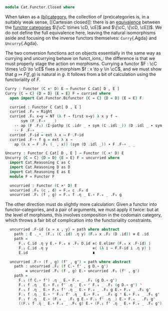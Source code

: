 <!--
```agda
open import Cat.Instances.Product
open import Cat.Functor.Base
open import Cat.Prelude

import Cat.Reasoning

open Precategory
open Functor
open _=>_
```
-->

```agda
module Cat.Functor.Closed where
```

<!--
```agda
private variable
  o h o₁ h₁ o₂ h₂ : Level
  B C D E : Precategory o h
  F G : Functor C D
```
-->

When taken as a [(bi)category][cat], the collection of (pre)categories
is, in a suitably weak sense, \[\[Cartesian closed]]: there is an
[equivalence] between the [functor categories] $\[\cC \times \cD, \cE]$
and $\[\cC, \[\cD, \cE]]$. We do not define the full equivalence here,
leaving the natural isomorphisms aside and focusing on the inverse
functors themselves: `Curry`{.Agda} and `Uncurry`{.Agda}.

[cat]: Cat.Bi.Base.html#the-bicategory-of-categories
[equivalence]: Cat.Functor.Equivalence.html
[functor categories]: Cat.Functor.Base.html

The two conversion functions act on objects essentially in the same way
as currying and uncurrying behave on funct_ions_: the difference is that
we must properly stage the action on morphisms. Currying a functor $F :
\cC \times \cD \to \cE$ fixes a morphism $f : x \to y \in \cC$, and we
must show that $g \mapsto F(f,g)$ is natural in $g$. It follows from a
bit of calculation using the functoriality of $F$.

```agda
Curry : Functor (C ×ᶜ D) E → Functor C Cat[ D , E ]
Curry {C = C} {D = D} {E = E} F = curried where
  open import Cat.Functor.Bifunctor {C = C} {D = D} {E = E} F

  curried : Functor C Cat[ D , E ]
  curried .F₀ = Right
  curried .F₁ x→y = NT (λ f → first x→y) λ x y f →
       sym (F .F-∘ _ _)
    ·· ap (F .F₁) (Σ-pathp (C .idr _ ∙ sym (C .idl _)) (D .idl _ ∙ sym (D .idr _)))
    ·· F .F-∘ _ _
  curried .F-id = ext λ x → F .F-id
  curried .F-∘ f g = ext λ x →
    ap (λ x → F .F₁ (_ , x)) (sym (D .idl _)) ∙ F .F-∘ _ _

Uncurry : Functor C Cat[ D , E ] → Functor (C ×ᶜ D) E
Uncurry {C = C} {D = D} {E = E} F = uncurried where
  import Cat.Reasoning C as C
  import Cat.Reasoning D as D
  import Cat.Reasoning E as E
  module F = Functor F

  uncurried : Functor (C ×ᶜ D) E
  uncurried .F₀ (c , d) = F.₀ c .F₀ d
  uncurried .F₁ (f , g) = F.₁ f .η _ E.∘ F.₀ _ .F₁ g
```

The other direction must do slightly more calculation: Given a functor
into functor-categories, and a pair of arguments, we must apply it
twice: but at the level of morphisms, this involves composition in the
codomain category, which throws a fair bit of complication into the
functoriality constraints.

```agda
  uncurried .F-id {x = x , y} = path where abstract
    path : E ._∘_ (F.₁ (C .id) .η y) (F.₀ x .F₁ (D .id)) ≡ E .id
    path =
      F.₁ C.id .η y E.∘ F.₀ x .F₁ D.id ≡⟨ E.elimr (F.₀ x .F-id) ⟩
      F.₁ C.id .η y                    ≡⟨ (λ i → F.F-id i .η y) ⟩
      E.id                             ∎

  uncurried .F-∘ (f , g) (f' , g') = path where abstract
    path : uncurried .F₁ (f C.∘ f' , g D.∘ g')
         ≡ uncurried .F₁ (f , g) E.∘ uncurried .F₁ (f' , g')
    path =
      F.₁ (f C.∘ f') .η _ E.∘ F.₀ _ .F₁ (g D.∘ g')                      ≡˘⟨ E.pulll (λ i → F.F-∘ f f' (~ i) .η _) ⟩
      F.₁ f .η _ E.∘ F.₁ f' .η _ E.∘ ⌜ F.₀ _ .F₁ (g D.∘ g') ⌝           ≡⟨ ap! (F.₀ _ .F-∘ _ _) ⟩
      F.₁ f .η _ E.∘ F.₁ f' .η _ E.∘ F.₀ _ .F₁ g E.∘ F.₀ _ .F₁ g'       ≡⟨ cat! E ⟩
      F.₁ f .η _ E.∘ ⌜ F.₁ f' .η _ E.∘ F.₀ _ .F₁ g ⌝ E.∘ F.₀ _ .F₁ g'   ≡⟨ ap! (F.₁ f' .is-natural _ _ _) ⟩
      F.₁ f .η _ E.∘ (F.₀ _ .F₁ g E.∘ F.₁ f' .η _) E.∘ F.₀ _ .F₁ g'     ≡⟨ cat! E ⟩
      ((F.₁ f .η _ E.∘ F.₀ _ .F₁ g) E.∘ (F.₁ f' .η _ E.∘ F.₀ _ .F₁ g')) ∎
```
